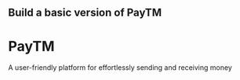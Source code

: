 
## Build a basic version of PayTM

# PayTM
A user-friendly platform for effortlessly sending and receiving money


